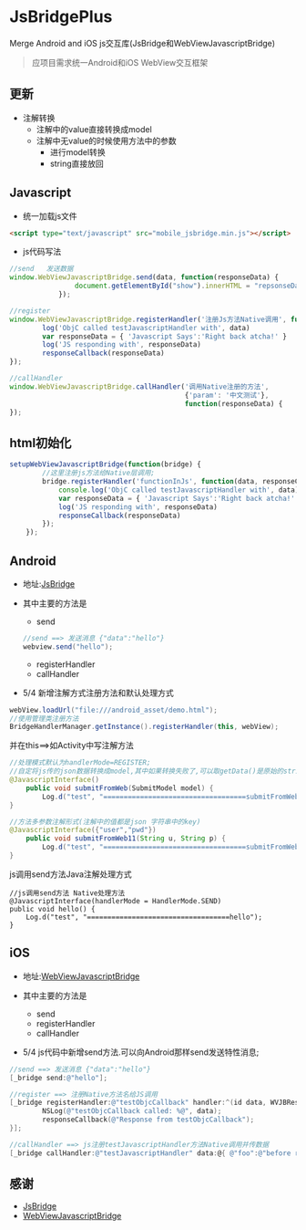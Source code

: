 # JsBridgePlus
Merge Android and iOS js交互库(JsBridge和WebViewJavascriptBridge)

> 应项目需求统一Android和iOS WebView交互框架

## 更新

- 注解转换
  - 注解中的value直接转换成model
  - 注解中无value的时候使用方法中的参数
    - 进行model转换
    - string直接放回



## Javascript
- 统一加载js文件

```Html
<script type="text/javascript" src="mobile_jsbridge.min.js"></script>
```

- js代码写法

```javascript
//send   发送数据
window.WebViewJavascriptBridge.send(data, function(responseData) {
                document.getElementById("show").innerHTML = "repsonseData from java, data " + responseData
            });

//register
window.WebViewJavascriptBridge.registerHandler('注册Js方法Native调用', function(data, responseCallback) {
        log('ObjC called testJavascriptHandler with', data)
        var responseData = { 'Javascript Says':'Right back atcha!' }
        log('JS responding with', responseData)
        responseCallback(responseData)
});

//callHandler 
window.WebViewJavascriptBridge.callHandler('调用Native注册的方法', 
                                           {'param': '中文测试'}, 
                                           function(responseData) {
});
```



## html初始化
```javascript
setupWebViewJavascriptBridge(function(bridge) {
        //这里注册js方法给Native层调用;
        bridge.registerHandler('functionInJs', function(data, responseCallback) {
            console.log('ObjC called testJavascriptHandler with', data)
            var responseData = { 'Javascript Says':'Right back atcha!' }
            log('JS responding with', responseData)
            responseCallback(responseData)
        });
    });
```

## Android

- 地址:[JsBridge](https://github.com/xieyangxuejun/JsBridge)


- 其中主要的方法是
    - send

    ```Java
    //send ==> 发送消息 {"data":"hello"}
    webview.send("hello");
    ```

    - registerHandler
    - callHandler

- 5/4 新增注解方式注册方法和默认处理方式
```java
webView.loadUrl("file:///android_asset/demo.html");
//使用管理类注册方法
BridgeHandlerManager.getInstance().registerHandler(this, webView);
```

并在this==>如Activity中写注解方法
```Java
//处理模式默认为handlerMode=REGISTER;
//自定将js传的json数据转换成model,其中如果转换失败了,可以取getData()是原始的string 数据.
@JavascriptInterface()
	public void submitFromWeb(SubmitModel model) {
		Log.d("test", "===================================submitFromWeb" + model.getData());
}

//方法多参数注解形式(注解中的值都是json 字符串中的key)
@JavascriptInterface({"user","pwd"})
	public void submitFromWeb11(String u, String p) {
		Log.d("test", "===================================submitFromWeb" + ",u=" + u + ",p=" + p);
}
```

js调用send方法Java注解处理方式

```
//js调用send方法 Native处理方法
@JavascriptInterface(handlerMode = HandlerMode.SEND)
public void hello() {
    Log.d("test", "===================================hello");
}
```



## iOS

- 地址:[WebViewJavascriptBridge](https://github.com/xieyangxuejun/WebViewJavascriptBridge)


- 其中主要的方法是
  - send
  - registerHandler
  - callHandler


- 5/4 js代码中新增send方法.可以向Android那样send发送特性消息;


```objective-c
//send ==> 发送消息 {"data":"hello"}
[_bridge send:@"hello"];

//register ==> 注册Native方法名给JS调用
[_bridge registerHandler:@"testObjcCallback" handler:^(id data, WVJBResponseCallback responseCallback) {
        NSLog(@"testObjcCallback called: %@", data);
        responseCallback(@"Response from testObjcCallback");
}];

//callHandler ==> js注册testJavascriptHandler方法Native调用并传数据
[_bridge callHandler:@"testJavascriptHandler" data:@{ @"foo":@"before ready" }];
```



## 感谢

- [JsBridge](https://github.com/lzyzsd/JsBridge)
- [WebViewJavascriptBridge](https://github.com/marcuswestin/WebViewJavascriptBridge)










